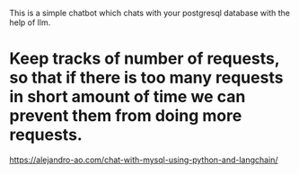 This is a simple chatbot which chats with your postgresql database with the help of llm.

# Keep tracks of number of requests, so that if there is too many requests in short amount of time we can prevent them from doing more requests.

https://alejandro-ao.com/chat-with-mysql-using-python-and-langchain/